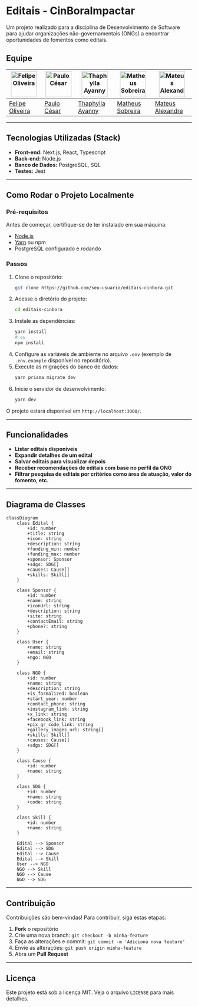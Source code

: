 # Editais - CinBoraImpactar

Um projeto realizado para a disciplina de Desenvolvimento de Software para ajudar organizações não-governamentais (ONGs) a encontrar oportunidades de fomentos como editais.

## Equipe

| <img src='https://avatars.githubusercontent.com/u/98993176?v=4' alt='Felipe Oliveira' width='70' height='70'> | <img src='https://avatars.githubusercontent.com/u/175709055?v=4' alt='Paulo César' width='70' height='70'> | <img src='https://avatars.githubusercontent.com/u/167444133?v=4' alt='Thaphylla Ayanny' width='70' height='70'> | <img src='https://avatars.githubusercontent.com/u/176044570?v=4' alt='Matheus Sobreira' width='70' height='70'> | <img src='https://avatars.githubusercontent.com/u/176046281?v=4' alt='Mateus Alexandre' width='70' height='70'> |
|--------------------------------------------------------------------------------------------------------------------------------------------|--------------------------------------------------------------------------------------------------------------------------------------------|--------------------------------------------------------------------------------------------------------------------------------------------|--------------------------------------------------------------------------------------------------------------------------------------------|--------------------------------------------------------------------------------------------------------------------------------------------|
| [Felipe Oliveira](https://github.com/feelps-1)                                                                                             | [Paulo César](https://github.com/paulo-cesar-pereira)                                                                                     | [Thaphylla Ayanny](https://github.com/tatudep)                                                                                             | [Matheus Sobreira](https://github.com/Mhtz-01)                                                                                             | [Mateus Alexandre](https://github.com/Alexslec)                                                                                             |

---

## Tecnologias Utilizadas (Stack)

- **Front-end:** Next.js, React, Typescript
- **Back-end:** Node.js
- **Banco de Dados:** PostgreSQL, SQL
- **Testes:** Jest

---

## Como Rodar o Projeto Localmente

### Pré-requisitos

Antes de começar, certifique-se de ter instalado em sua máquina:
- [Node.js](https://nodejs.org/)
- [Yarn](https://yarnpkg.com/) ou npm
- PostgreSQL configurado e rodando

### Passos

1. Clone o repositório:
   ```bash
   git clone https://github.com/seu-usuario/editais-cinbora.git
   ```
2. Acesse o diretório do projeto:
   ```bash
   cd editais-cinbora
   ```
3. Instale as dependências:
   ```bash
   yarn install
   # ou
   npm install
   ```
4. Configure as variáveis de ambiente no arquivo `.env` (exemplo de `.env.example` disponível no repositório).
5. Execute as migrações do banco de dados:
   ```bash
   yarn prisma migrate dev
   ```
6. Inicie o servidor de desenvolvimento:
   ```bash
   yarn dev
   ```

O projeto estará disponível em `http://localhost:3000/`.

---

## Funcionalidades

- **Listar editais disponíveis**
- **Expandir detalhes de um edital**
- **Salvar editais para visualizar depois**
- **Receber recomendações de editais com base no perfil da ONG**
- **Filtrar pesquisa de editais por critérios como área de atuação, valor do fomento, etc.**

---

## Diagrama de Classes

```mermaid
classDiagram
    class Edital {
        +id: number
        +title: string
        +icon: string
        +description: string
        +funding_min: number
        +funding_max: number
        +sponsor: Sponsor
        +sdgs: SDG[]
        +causes: Cause[]
        +skills: Skill[]
    }

    class Sponsor {
        +id: number
        +name: string
        +iconUrl: string
        +description: string
        +site: string
        +contactEmail: string
        +phone?: string
    }

    class User {
        +name: string
        +email: string
        +ngo: NGO
    }

    class NGO {
        +id: number
        +name: string
        +description: string
        +is_formalized: boolean
        +start_year: number
        +contact_phone: string
        +instagram_link: string
        +x_link: string
        +facebook_link: string
        +pix_qr_code_link: string
        +gallery_images_url: string[]
        +skills: Skill[]
        +causes: Cause[]
        +sdgs: SDG[]
    }

    class Cause {
        +id: number
        +name: string
    }

    class SDG {
        +id: number
        +name: string
        +code: string
    }

    class Skill {
        +id: number
        +name: string
    }

    Edital --> Sponsor
    Edital --> SDG
    Edital --> Cause
    Edital --> Skill
    User --> NGO
    NGO --> Skill
    NGO --> Cause
    NGO --> SDG
```

---

## Contribuição

Contribuições são bem-vindas! Para contribuir, siga estas etapas:

1. **Fork** o repositório
2. Crie uma nova branch: `git checkout -b minha-feature`
3. Faça as alterações e commit: `git commit -m 'Adiciona nova feature'`
4. Envie as alterações: `git push origin minha-feature`
5. Abra um **Pull Request**

---

## Licença

Este projeto está sob a licença MIT. Veja o arquivo `LICENSE` para mais detalhes.

